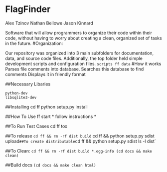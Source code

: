 FlagFinder
==========

Alex Tzinov
Nathan Bellowe
Jason Kinnard

Software that will allow programmers to organize their code within their code, without having to worry about creating a clean, organized set of tasks in the future.
#Organization:

Our repository was organized into 3 main subfolders for documentation, data, and source code files. Additionally, the top folder held simple development scripts and configuration files. 
`
scripts
ff
data
`
#How it works
	Parses file comments into database.
	Searches this database to find comments
	Displays it in friendly format

##Necessary Libaries
	
	python-dev
	libsqlite3-dev

##Installing
	cd ff
	python setup.py install

##How To Use
	ff start
	* follow instructions *

##To Run Test Cases
	cd ff
	tox

##To release
	`cd ff && rm -rf dist build`
	cd ff && python setup.py sdist upload`
##To create distributable
	`cd ff && python setup.py sdist
	ls -l dist`

##To Clean:
	`cd ff && rm -rf dist build *.egg-info
	(cd docs && make clean)`

##Build docs
	`(cd docs && make clean html)`